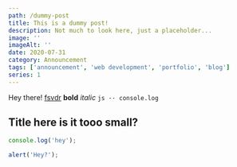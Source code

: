```yaml
---
path: /dummy-post
title: This is a dummy post!
description: Not much to look here, just a placeholder...
image: ''
imageAlt: ''
date: 2020-07-31
category: Announcement
tags: ['announcement', 'web development', 'portfolio', 'blog']
series: 1
---
```


Hey there! [fsvdr](https://fsvdr.me) **bold** _italic_ `js ·· console.log`

## Title here is it tooo small?

```js {numberLines}
console.log('hey');

alert('Hey?');
```
